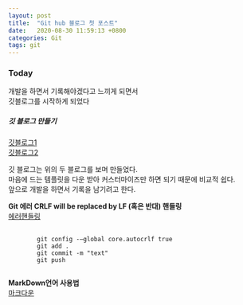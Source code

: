 ```yaml
---
layout: post
title:  "Git hub 블로그 첫 포스트"
date:   2020-08-30 11:59:13 +0800
categories: Git
tags: git
---
```

### Today
개발을 하면서 기록해야겠다고 느끼게 되면서<br>
깃블로그를 시작하게 되었다<br>


##### 깃 블로그 만들기

[깃블로그1](https://honbabzone.com/jekyll/start-gitHubBlog/, "blog1 link")<br>
[깃블로그2](https://zoomkoding.github.io/gitblog/2019/08/15/git-blog-1.html, "blog2 link")<br>

깃 블로그는 위의 두 블로그를 보며 만들었다.<br>
마음에 드는 템플릿을 다운 받아 커스터마이즈만 하면 되기 때문에 비교적 쉽다.<br>
앞으로 개발을 하면서 기록을 남기려고 한다. <br>

**Git 에러 CRLF will be replaced by LF (혹은 반대) 핸들링**<br>
[에러핸들링](https://blog.jaeyoon.io/2018/01/git-crlf.html, "handling link")<br>


<pre>
    <code>
        git config -—global core.autocrlf true
        git add .
        git commit -m "text"
        git push
    </code>
</pre>

**MarkDown언어 사용법**<br>
[마크다운](https://gist.github.com/ihoneymon/652be052a0727ad59601, "markdown link")<br>

